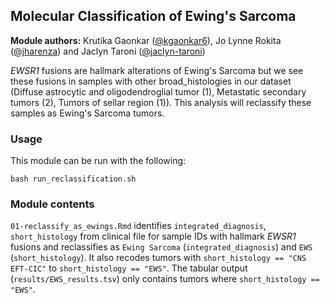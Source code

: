 ## Molecular Classification of Ewing's Sarcoma  

**Module authors:** Krutika Gaonkar ([@kgaonkar6](https://github.com/kgaonkar6)), Jo Lynne Rokita ([@jharenza](https://github.com/jharenza)) and Jaclyn Taroni ([@jaclyn-taroni](https://github.com/jaclyn-taroni))

_EWSR1_ fusions are hallmark alterations of Ewing's Sarcoma but we see these fusions in samples with other broad_histologies in our dataset (Diffuse astrocytic and oligodendroglial tumor (1), Metastatic secondary tumors (2), Tumors of sellar region (1)). 
This analysis will reclassify these samples as Ewing's Sarcoma tumors.

### Usage

This module can be run with the following:

```
bash run_reclassification.sh
```

### Module contents

`01-reclassify_as_ewings.Rmd` identifies `integrated_diagnosis`, `short_histology` from clinical file for sample IDs with hallmark _EWSR1_ fusions and reclassifies as `Ewing Sarcoma` (`integrated_diagnosis`) and `EWS` (`short_histology`).
It also recodes tumors with `short_histology == "CNS EFT-CIC"` to `short_histology == "EWS"`. 
The tabular output (`results/EWS_results.tsv`) only contains tumors where `short_histology == "EWS"`.